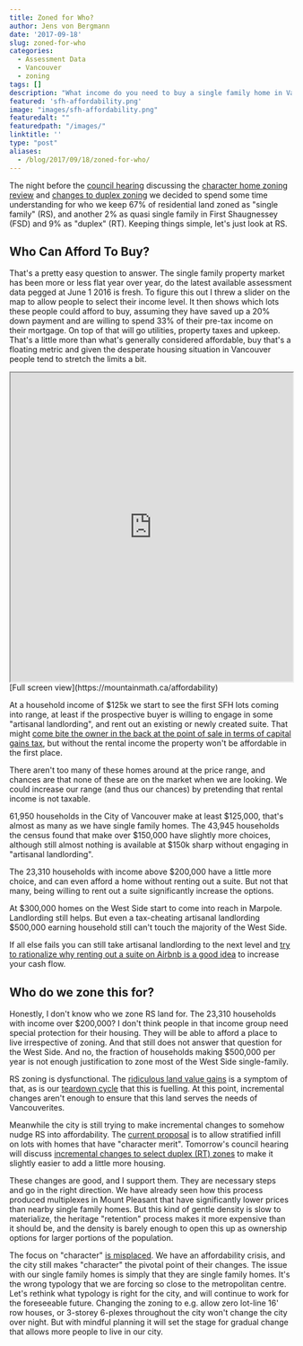 ```yaml
---
title: Zoned for Who?
author: Jens von Bergmann
date: '2017-09-18'
slug: zoned-for-who
categories:
  - Assessment Data
  - Vancouver
  - zoning
tags: []
description: "What income do you need to buy a single family home in Vancouver?"
featured: 'sfh-affordability.png'
image: "images/sfh-affordability.png"
featuredalt: ""
featuredpath: "/images/"
linktitle: ''
type: "post"
aliases:
  - /blog/2017/09/18/zoned-for-who/
---
```




The night before the [council hearing](http://council.vancouver.ca/20170919/phea20170919ag.htm) discussing the [character home zoning review](http://vancouver.ca/home-property-development/character-home-zoning-review.aspx) and [changes to duplex zoning](http://council.vancouver.ca/20170919/documents/phea9summary.pdf) we decided to spend some time understanding for who we keep 67% of residential land zoned as "single family" (RS), and another 2% as quasi single family in First Shaugnessey (FSD) and 9% as "duplex" (RT). Keeping things simple, let's just look at RS.

## Who Can Afford To Buy?
That's a pretty easy question to answer. The single family property market has been more or less flat year over year, do the latest available assessment data pegged at June 1 2016 is fresh. To figure this out I threw a slider on the map to allow people to select their income level. It then shows which lots these people could afford to buy, assuming they have saved up a 20% down payment and are willing to spend 33% of their pre-tax income on their mortgage. On top of that will go utilities, property taxes and upkeep. That's a little more than what's generally considered affordable, buy that's a floating metric and given the desperate housing situation in Vancouver people tend to stretch the limits a bit.

<iframe src="https://mountainmath.ca/affordability" width="100%" height="550"></iframe>
[Full screen view](https://mountainmath.ca/affordability)

At a household income of $125k we start to see the first SFH lots coming into range, at least if the prospective buyer is willing to engage in some "artisanal landlording", and rent out an existing or newly created suite. That might [come bite the owner in the back at the point of sale in terms of capital gains tax](https://doodles.mountainmath.ca/blog/2016/10/04/secondary-suites-and-taxes/), but without the rental income the property won't be affordable in the first place.

There aren't too many of these homes around at the price range, and chances are that none of these are on the market when we are looking. We could increase our range (and thus our chances) by pretending that rental income is not taxable.

61,950 households in the City of Vancouver make at least $125,000, that's almost as many as we have single family homes. The 43,945 households the census found that make over $150,000 have slightly more choices, although still almost nothing is available at $150k sharp without engaging in "artisanal landlording".

The 23,310 households with income above $200,000 have a little more choice, and can even afford a home without renting out a suite. But not that many, being willing to rent out a suite significantly increase the options.

At $300,000 homes on the West Side start to come into reach in Marpole. Landlording still helps. But even a tax-cheating artisanal landlording $500,000 earning household still can't touch the majority of the West Side.

If all else fails you can still take artisanal landlording to the next level and [try to rationalize why renting out a suite on Airbnb is a good idea](https://www.theglobeandmail.com/real-estate/in-high-cost-vancouver-the-trick-is-getting-strangers-to-pay-the-rent/article15676047/?arc404=true) to increase your cash flow.

## Who do we zone this for?
Honestly, I don't know who we zone RS land for. The 23,310 households with income over $200,000? I don't think people in that income group need special protection for their housing. They will be able to afford a place to live irrespective of zoning. And that still does not answer that question for the West Side. And no, the fraction of households making $500,000 per year is not enough justification to zone most of the West Side single-family.

RS zoning is dysfunctional. The [ridiculous land value gains](https://doodles.mountainmath.ca/blog/2017/01/18/bumper-year-for-thumb-twiddlers/) is a symptom of that, as is our [teardown cycle](https://mountainmath.ca/teardowns) that this is fuelling. At this point, incremental changes aren't enough to ensure that this land serves the needs of Vancouverites.

Meanwhile the city is still trying to make incremental changes to somehow nudge RS into affordability. The [current proposal](http://vancouver.ca/files/cov/character-home-retention-incentives-open-house-boards-may-2017.pdf) is to allow stratified infill on lots with homes that have "character merit". Tomorrow's council hearing will discuss [incremental changes to select duplex (RT) zones](http://council.vancouver.ca/20170725/documents/p3.pdf) to make it slightly easier to add a little more housing.

These changes are good, and I support them. They are necessary steps and go in the right direction. We have already seen how this process produced multiplexes in Mount Pleasant that have significantly lower prices than nearby single family homes. But this kind of gentle density is slow to materialize, the heritage "retention" process makes it more expensive than it should be, and the density is barely enough to open this up as ownership options for larger portions of the population.

The focus on "character" [is misplaced](https://doodles.mountainmath.ca/blog/2016/11/26/character-retention/). We have an affordability crisis, and the city still makes "character" the pivotal point of their changes. The issue with our single family homes is simply that they are single family homes. It's the wrong typology that we are forcing so close to the metropolitan centre. Let's rethink what typology is right for the city, and will continue to work for the foreseeable future. Changing the zoning to e.g. allow zero lot-line 16' row houses, or 3-storey 6-plexes throughout the city won't change the city over night. But with mindful planning it will set the stage for gradual change that allows more people to live in our city.





